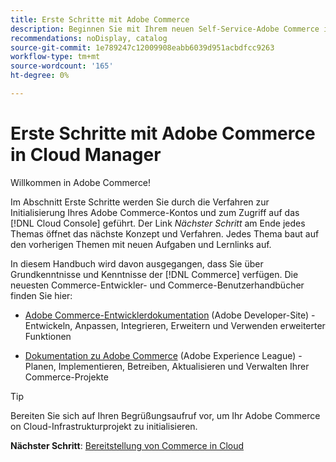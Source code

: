 ```yaml
---
title: Erste Schritte mit Adobe Commerce
description: Beginnen Sie mit Ihrem neuen Self-Service-Adobe Commerce in der Cloud-Infrastruktur und erfahren Sie, wie Sie in wenigen Minuten einen Adobe Commerce Store erstellen und bereitstellen.
recommendations: noDisplay, catalog
source-git-commit: 1e789247c12009908eabb6039d951acbdfcc9263
workflow-type: tm+mt
source-wordcount: '165'
ht-degree: 0%

---
```


# Erste Schritte mit Adobe Commerce in Cloud Manager

Willkommen in Adobe Commerce!

Im Abschnitt Erste Schritte werden Sie durch die Verfahren zur Initialisierung Ihres Adobe Commerce-Kontos und zum Zugriff auf das [!DNL Cloud Console] geführt. Der Link _Nächster Schritt_ am Ende jedes Themas öffnet das nächste Konzept und Verfahren. Jedes Thema baut auf den vorherigen Themen mit neuen Aufgaben und Lernlinks auf.

In diesem Handbuch wird davon ausgegangen, dass Sie über Grundkenntnisse und Kenntnisse der [!DNL Commerce] verfügen. Die neuesten Commerce-Entwickler- und Commerce-Benutzerhandbücher finden Sie hier:

- [Adobe Commerce-Entwicklerdokumentation](https://developer.adobe.com/commerce/docs/) (Adobe Developer-Site) - Entwickeln, Anpassen, Integrieren, Erweitern und Verwenden erweiterter Funktionen

- [Dokumentation zu Adobe Commerce](https://experienceleague.adobe.com/docs/commerce.html) (Adobe Experience League) - Planen, Implementieren, Betreiben, Aktualisieren und Verwalten Ihrer Commerce-Projekte

>[!TIP]
>
>Bereiten Sie sich auf Ihren Begrüßungsaufruf vor, um Ihr Adobe Commerce on Cloud-Infrastrukturprojekt zu initialisieren.
>
>**Nächster Schritt**: [Bereitstellung von Commerce in Cloud](new-project.md)
